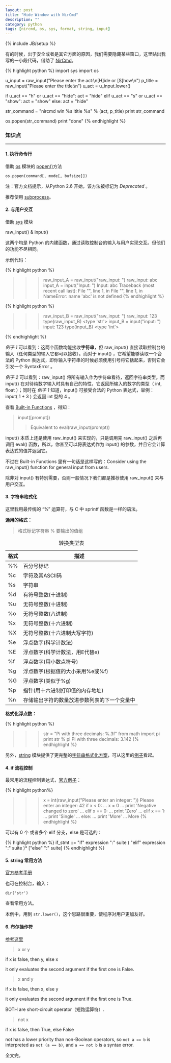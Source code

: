 ```yaml
---
layout: post
title: "Hide Window with NirCmd"
description: ""
category: python
tags: [nircmd, os, sys, format, string, input]
---
```

{% include JB/setup %}

有的时候，出于安全或者是其它方面的原因，我们需要隐藏某些窗口，这里贴出我写的一小段代码，借助了 [NirCmd](http://www.nirsoft.net/utils/nircmd.html)。

{% highlight python %}
import sys
import os

u_input =  raw_input("Please enter the act:\n[H]ide or [S]how\n")
p_title =  raw_input("Please enter the title:\n")
u_act   =  u_input.lower()

if u_act == "h" or u_act == "hide":
	act = "hide"
elif u_act == "s" or u_act == "show":
	act = "show"
else:
	act = "hide"

str_command = "nircmd win %s ititle %s" % (act, p_title)
print str_command

os.popen(str_command)
print "done"
{% endhighlight %}


### 知识点
----


#### 1. 执行命令行

借助 [os](http://docs.python.org/2.7/library/os.html) 模块的 [popen()](http://docs.python.org/2.7/library/os.html#os.popen)方法

`os.popen(command[, mode[, bufsize]])`

注：官方文档提示，从Python 2.6 开始，该方法被标记为 *Deprecated* 。

推荐使用 [subprocess](http://docs.python.org/2.7/library/subprocess.html#module-subprocess)。

####  2. 与用户交互

借助 [sys](http://docs.python.org/2.7/library/sys.html) 模块

raw_input() & input()

这两个均是 Python 的内建函数，通过读取控制台的输入与用户实现交互。但他们的功能不尽相同。

示例代码：

{% highlight python %}
>>> raw_input_A = raw_input("raw_input: ")
 raw_input: abc
 >>> input_A = input("Input: ")
Input: abc
Traceback (most recent call last):
  File "<stdin>", line 1, in <module>
  File "<string>", line 1, in <module>
NameError: name 'abc' is not defined
{% endhighlight %}

{% highlight python %}
>>> raw_input_B = raw_input("raw_input: ")
 raw_input: 123
  >>> type(raw_input_B)
  <type 'str'>
 >>> input_B = input("input: ")
 input: 123
 >>> type(input_B)
 <type 'int'>
 >>>
{% endhighlight %}

*例子 1* 可以看到：这两个函数均能接收**字符串**，但 raw_input() 直接读取控制台的输入（任何类型的输入它都可以接收）。而对于 input() ，它希望能够读取一个合法的 Python 表达式，即你输入字符串的时候必须使用引号将它括起来，否则它会引发一个 SyntaxError 。

*例子 2* 可以看到：raw_input() 将所有输入作为字符串看待，返回字符串类型。而 input() 在对待纯数字输入时具有自己的特性，它返回所输入的数字的类型（ int, float ）；同时在 *例子 1* 知道，input() 可接受合法的 Python 表达式，举例：input( 1 + 3 ) 会返回 int 型的 4 。

查看 [Built-in Functions](http://docs.python.org/2/library/functions.html?highlight=input#built-in-functions) ，得知：


>input(\[prompt])
>>Equivalent to eval(raw_input(prompt))

input() 本质上还是使用 raw_input() 来实现的，只是调用完 raw_input() 之后再调用 eval() 函数，所以，你甚至可以将表达式作为 input() 的参数，并且它会计算表达式的值并返回它。

不过在 Built-in Functions 里有一句话是这样写的：Consider using the raw_input() function for general input from users.

除非对 input() 有特别需要，否则一般情况下我们都是推荐使用 raw_input() 来与用户交互。

#### 3. 字符串格式化

这里我用最传统的 “%” 运算符，与 C 中 sprintf 函数是一样的语法。

**通用的格式：**

>格式标记字符串 % 要输出的值组


<table class="table table-bordered table-striped table-hover">
<caption>转换类型表</caption>
<thead>
		<tr>
			<th>
				格式
			</th>
			<th>
				描述
			</th>
		</tr>
	</thead>
	<tbody>
		<tr>
			<td>
				%%
			</td>
			<td>
				百分号标记
			</td>
		</tr>
		<tr>
			<td>
				%c
			</td>
			<td>
				字符及其ASCII码
			</td>
		</tr>
		<tr>
			<td>
				%s
			</td>
			<td>
				字符串
			</td>
		</tr>
		<tr>
			<td>
				%d
			</td>
			<td>
				有符号整数(十进制)
			</td>
		</tr>
		<tr>
			<td>
				%u
			</td>
			<td>
				无符号整数(十进制)
			</td>
		</tr>
		<tr>
			<td>
				%o
			</td>
			<td>
				无符号整数(八进制)
			</td>
		</tr>
		<tr>
			<td>
				%x
			</td>
			<td>
				无符号整数(十六进制)
			</td>
		</tr>
		<tr>
			<td>
				%X
			</td>
			<td>
				无符号整数(十六进制大写字符)
			</td>
		</tr>
		<tr>
			<td>
				%e
			</td>
			<td>
				浮点数字(科学计数法)
			</td>
		</tr>
		<tr>
			<td>
				%E
			</td>
			<td>
				浮点数字(科学计数法，用E代替e)
			</td>
		</tr>
		<tr>
			<td>
				%f
			</td>
			<td>
				浮点数字(用小数点符号)
			</td>
		</tr>
		<tr>
			<td>
				%g
			</td>
			<td>
				浮点数字(根据值的大小采用%e或%f)
			</td>
		</tr>
		<tr>
			<td>
				%G
			</td>
			<td>
				浮点数字(类似于%g)
			</td>
		</tr>
		<tr>
			<td>
				%p
			</td>
			<td>
				指针(用十六进制打印值的内存地址)
			</td>
		</tr>
		<tr>
			<td>
				%n
			</td>
			<td>
				存储输出字符的数量放进参数列表的下一个变量中
			</td>
		</tr>
	</tbody>

</table>  


**格式化浮点数：**

{% highlight python %}
>>> str = "Pi with three decimals: %.3f"
>>> from math import pi
>>> print str % pi
Pi with three decimals: 3.142
{% endhighlight %}

另外，[string](http://docs.python.org/2/library/string.html) 模块提供了更完整的[字符串格式化方案](http://docs.python.org/2/library/string.html#string-formatting)，可从这里的[例子](http://docs.python.org/2/library/string.html#format-examples)看起。

#### 4. if 流程控制

最常用的流程控制表达式，[官方例子](http://docs.python.org/2/tutorial/controlflow.html#if-statements)：

{% highlight python%}
>>> x = int(raw_input("Please enter an integer: "))
Please enter an integer: 42
>>> if x < 0:
...      x = 0
...      print 'Negative changed to zero'
... elif x == 0:
...      print 'Zero'
... elif x == 1:
...      print 'Single'
... else:
...      print 'More'
...
More
{% endhighlight %}

可以有 0 个 或者多个 elif 分支，else 是可选的：

{% highlight python %}
if_stmt ::=  "if" expression ":" suite
             ( "elif" expression ":" suite )*
             ["else" ":" suite]
{% endhighlight %}

#### 5. string 常用方法

[官方参考手册](http://docs.python.org/2/library/stdtypes.html#string-methods)

也可在控制台，输入：

`dir('str')`

查看常用方法。

本例中，用到 `str.lower()`，这个思路很重要，使程序对用户更加友好。

#### 6. 布尔操作符


[参考这里](http://docs.python.org/2/library/stdtypes.html#boolean-operations-and-or-not)

>x or y	

if x is false, then y, else x

it only evaluates the second argument if the first one is False.

>x and y	

if x is false, then x, else y

it only evaluates the second argument if the first one is True.

BOTH are short-circuit operator（短路运算符）.

>not x	

if x is false, then True, else False

not has a lower priority than non-Boolean operators, so `not a == b` is interpreted as `not (a == b)`, and `a == not b` is a syntax error.

全文完。











